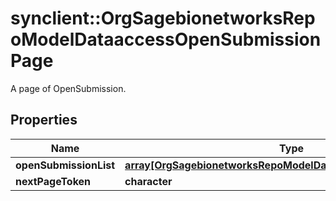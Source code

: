 # synclient::OrgSagebionetworksRepoModelDataaccessOpenSubmissionPage

A page of OpenSubmission.

## Properties
Name | Type | Description | Notes
------------ | ------------- | ------------- | -------------
**openSubmissionList** | [**array[OrgSagebionetworksRepoModelDataaccessOpenSubmission]**](org.sagebionetworks.repo.model.dataaccess.OpenSubmission.md) |  | [optional] 
**nextPageToken** | **character** |  | [optional] 


